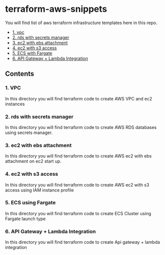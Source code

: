 # terraform-aws-snippets

You will find list of aws terraform infrastructure templates here in this repo.

- [1. vpc](./1.%20aws_tf_vpc_basics/)
- [2. rds with secrets manager](./2.%20aws_tf_rds_secrets_manager/)
- [3. ec2 with ebs attachment](./3.%20aws_tf_ec2_ebs_userdata/)
- [4. ec2 with s3 access](./4.%20aws_tf_ec2_s3/)
- [5. ECS with Fargate](./5.%20aws_tf_ecs_fargate/)
- [6. API Gateway + Lambda Integration](./6.%20aws_tf_api_gateway_lambda_integration/)

## Contents

### 1. VPC

In this directory you will find terraform code to create AWS VPC and ec2 instances

### 2. rds with secrets manager

In this directory you will find terraform code to create AWS RDS databases using secrets manager.

### 3. ec2 with ebs attachment

In this directory you will find terraform code to create AWS ec2 with ebs attachment on ec2 start up.

### 4. ec2 with s3 access

In this directory you will find terraform code to create AWS ec2 with s3 access using IAM instance profile

### 5. ECS using Fargate

In this directory you will find terraform code to create ECS Cluster using Fargate launch type

### 6. API Gateway + Lambda Integration

In this directory you will find terraform code to create Api gateway + lambda integration
